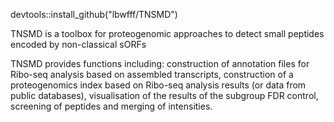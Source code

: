 devtools::install_github("lbwfff/TNSMD")

TNSMD is a toolbox for proteogenomic approaches to detect small peptides encoded by non-classical sORFs

TNSMD provides functions including: construction of annotation files for Ribo-seq analysis based on assembled transcripts, construction of a proteogenomics index based on Ribo-seq analysis results (or data from public databases), visualisation of the results of the subgroup FDR control, screening of peptides and merging of intensities.

